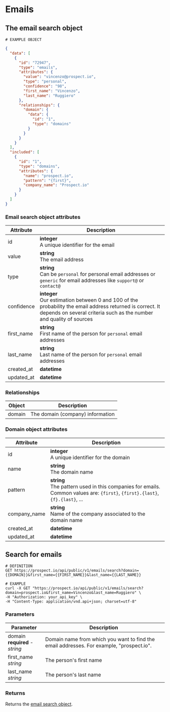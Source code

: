 # Emails
## The email search object
```
# EXAMPLE OBJECT
```

```json
{
  "data": [
    {
      "id": "72947",
      "type": "emails",
      "attributes": {
        "value": "vincenzo@prospect.io",
        "type": "personal",
        "confidence": "98",
        "first_name": "Vincenzo",
        "last_name": "Ruggiero"
      },
      "relationships": {
        "domain": {
          "data": {
            "id": "1",
            "type": "domains"
          }
        }
      }
    }
  ],
  "included": [
    {
      "id": "1",
      "type": "domains",
      "attributes": {
        "name": "prospect.io",
        "pattern": "{first}",
        "company_name": "Prospect.io"
      }
    }
  ]
}
```

### Email search object attributes
Attribute | Description
--------- | -----------
id | **integer** <br />A unique identifier for the email
value | **string** <br />The email address
type | **string** <br />Can be `personal` for personal email addresses or `generic` for email addresses like `support@` or `contact@`
confidence | **integer** <br />Our estimation between 0 and 100 of the probability the email address returned is correct. It depends on several criteria such as the number and quality of sources
first_name | **string** <br />First name of the person for `personal` email addresses
last_name | **string** <br />Last name of the person for `personal` email addresses
created_at | **datetime**
updated_at | **datetime**

### Relationships
Object | Description
--------- | -----------
domain | The domain (company) information

### Domain object attributes
Attribute | Description
--------- | -----------
id | **integer** <br />A unique identifier for the domain
name | **string** <br />The domain name
pattern | **string** <br />The pattern used in this companies for emails. Common values are: `{first}`, `{first}.{last}`, `{f}.{last}`, ...
company_name | **string** <br />Name of the company associated to the domain name
created_at | **datetime**
updated_at | **datetime**


## Search for emails
```shell
# DEFINITION
GET https://prospect.io/api/public/v1/emails/search?domain={{DOMAIN}}&first_name={{FIRST_NAME}}&last_name={{LAST_NAME}}

# EXAMPLE
curl -X GET "https://prospect.io/api/public/v1/emails/search?domain=prospect.io&first_name=Vincenzo&last_name=Ruggiero" \
-H "Authorization: your_api_key" \
-H "Content-Type: application/vnd.api+json; charset=utf-8"
```

### Parameters
Parameter | Description
--------- | -----------
domain<br />**required** - *string* | Domain name from which you want to find the email addresses. For example, "prospect.io".
first_name<br />*string* | The person's first name
last_name<br />*string* | The person's last name

### Returns
Returns the [email search object](#the-email-search-object).
